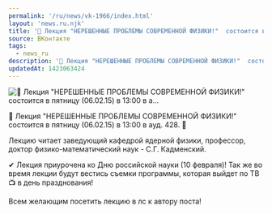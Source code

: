 ```yaml
---
permalink: '/ru/news/vk-1966/index.html'
layout: 'news.ru.njk'
title: '🔔 Лекция "НЕРЕШЕННЫЕ ПРОБЛЕМЫ СОВРЕМЕННОЙ ФИЗИКИ!"  состоится в пятницу (06.02.15) в 13:00 в а…'
source: ВКонтакте
tags:
  - news_ru
description: '🔔 Лекция "НЕРЕШЕННЫЕ ПРОБЛЕМЫ СОВРЕМЕННОЙ ФИЗИКИ!"  состоится в пятницу (06.02.15) в 13:00 в а…'
updatedAt: 1423063424
---
```

![🔔 Лекция "НЕРЕШЕННЫЕ ПРОБЛЕМЫ СОВРЕМЕННОЙ ФИЗИКИ!"  состоится в пятницу (06.02.15) в 13:00 в а…](https://sun9-70.userapi.com/impf/c623626/v623626303/1febd/rtULObjbV9U.jpg?size=350x240&quality=96&proxy=1&sign=29ce796a602f188c3b61e2d9b841fdd4&c_uniq_tag=be7n3sj1c8NuMdtuaU-TfcIJEspucYveFh0AUxnWtyQ&type=album)

🔔 Лекция "НЕРЕШЕННЫЕ ПРОБЛЕМЫ СОВРЕМЕННОЙ ФИЗИКИ!"
состоится в пятницу (06.02.15) в 13:00 в ауд. 428. 🔔

Лекцию читает заведующий кафедрой ядерной физики, профессор, доктор физико-математический наук - С.Г. Кадменский.

✔ Лекция приурочена ко Дню российской науки (10 февраля)! Так же во время лекции будут вестись съемки программы, которая выйдет по ТВ 📺 в день празднования!

Всем желающим посетить лекцию в лс к автору поста!
